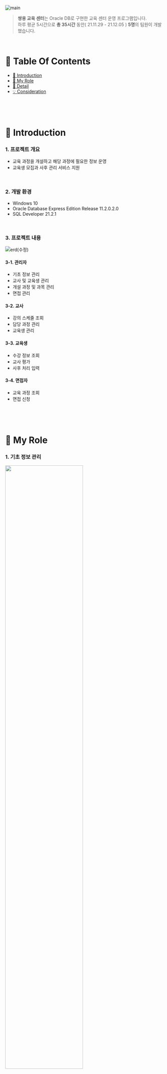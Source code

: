 ![main](https://user-images.githubusercontent.com/87955005/145029269-eafa90aa-d16a-46ae-bebb-d7adf4eca2ce.png)

>  **쌍용 교육 센터**는 Oracle DB로 구현한 교육 센터 운영 프로그램입니다. <br />
>  하루 평균 5시간으로 **총 35시간** 동안( 21.11.29 - 21.12.05 ) **5명**의 팀원이 개발했습니다.

<br />

# 📌 Table Of Contents
* [📖 Introduction](#-introduction)
* [🙋 My Role](#-my-role)
* [🔎 Detail](#-detail)
* [💡 Consideration](#-consideration)

<br />
<br />
<br />



# 📖 Introduction
### 1. 프로젝트 개요
* 교육 과정을 개설하고 해당 과정에 필요한 정보 운영
* 교육생 모집과 사후 관리 서비스 지원
<br />

### 2. 개발 환경
* Windows 10
* Oracle Database Express Edition Release 11.2.0.2.0
* SQL Developer 21.2.1
<br />

### 3. 프로젝트 내용
![erd(수정)](https://user-images.githubusercontent.com/87955005/145387943-b75f7faf-d416-4a0f-906d-224d669ec121.png)
#### 3-1. 관리자
* 기초 정보 관리
* 교사 및 교육생 관리
* 개설 과정 및 과목 관리
* 면접 관리 

#### 3-2. 교사
* 강의 스케줄 조회
* 담당 과정 관리
* 교육생 관리

#### 3-3. 교육생
* 수강 정보 조회
* 교사 평가 
* 사후 처리 입력

#### 3-4. 면접자
* 교육 과정 조회
* 면접 신청

<br />
<br />
<br />


# 🙋 My Role
### 1. 기초 정보 관리
<img src = "https://user-images.githubusercontent.com/87955005/152362867-be206053-9317-4e6d-bc88-5a5184b4c70f.png" width="70%" height="70%"><br />
#### 1-1. 기초 정보 조회
* 과정, 과목, 강의실, 교재 정보를 조회합니다. 
* 과정의 경우 과정명과 기간을 조회할 수 있습니다.<br />
  <img src = "https://user-images.githubusercontent.com/87955005/152348841-e0dad7d9-8d15-41e1-9ae1-5d43140f092f.png" width="60%" height="60%">
<br />

#### 1-2. 기초 정보 등록
* 과정, 과목, 강의실, 교재를 등록합니다.
* 과정 등록시 입력 기간이 부적합할 경우 안내합니다.<br />
  <img src = "https://user-images.githubusercontent.com/87955005/152349085-a18358af-6d1b-4543-8150-5100f8cf1202.png" width="60%" height="60%"><br />
  <img src = "https://user-images.githubusercontent.com/87955005/152349096-6af7ca89-45e0-4bd1-b80e-3fc335d6b918.png" width="60%" height="60%"><br />
<br />

#### 1-3. 기초 정보 수정
* 과정, 과목, 강의실, 교재 정보를 수정합니다.
* 성공적으로 수정되면, 수정 전과 후의 정보를 출력합니다.<br />
  <img src = "https://user-images.githubusercontent.com/87955005/152349237-7cc866fe-9e75-4c33-8be9-754517d4fa94.png" width="60%" height="60%"><br />
  <img src = "https://user-images.githubusercontent.com/87955005/152349286-e5b90306-a900-4ae4-a367-1c450e5db730.png" width="60%" height="60%"><br />
<br />

#### 1-4. 기초 정보 삭제
* 과정, 과목, 강의실, 교재 정보를 삭제합니다.<br />
* 실패할 경우 원인을 안내합니다.<br/>
  <img src = "https://user-images.githubusercontent.com/87955005/152349462-9819d29c-bce9-4344-95a0-dd2ffec68c3c.png" width="60%" height="60%"><br />
  <img src = "https://user-images.githubusercontent.com/87955005/152349472-d7928c09-2d50-44a1-a5c8-ffd7ca63f357.png" width="60%" height="60%"><br />

<br />
<br />

### 2. 개설 과정 관리
<img src = "https://user-images.githubusercontent.com/87955005/152363689-2c3fa297-19f4-42d6-ac25-8a686bfab015.png" width="70%" height="60%"><br />
#### 2-1. 개설 과정 정보 조회
* 센터 내 개설된 과정에 대해 조회합니다.
* 조회시 과정명, 기간, 강의실, 수용 인원 출력합니다.<br />
  <img src = "https://user-images.githubusercontent.com/87955005/152349462-9819d29c-bce9-4344-95a0-dd2ffec68c3c.png" width="60%" height="60%"><br />
  <img src = "https://user-images.githubusercontent.com/87955005/152349472-d7928c09-2d50-44a1-a5c8-ffd7ca63f357.png" width="60%" height="60%"><br />
<br />

#### 2-2. 개설 과정 정보 등록
* 과정, 시작일, 종료일, 강의실을 입력해 과정을 개설합니다.
* 입력 값이 모두 적합한 경우만 개설에 성공합니다.<br />
  <img src = "https://user-images.githubusercontent.com/87955005/152352133-e0a9834a-d7b9-4196-b014-47e155704d3a.png" width="60%" height="60%"><br />
  <img src = "https://user-images.githubusercontent.com/87955005/152352652-d02d622d-175a-4b2c-9445-418eeb0723a3.png" width="60%" height="60%"><br />
  <img src = "https://user-images.githubusercontent.com/87955005/152352721-cf645d50-adb6-41f2-b5b6-018f5f1307cc.png" width="60%" height="60%"><br />
<br />

#### 2-3. 개설 과정 정보 수정
* 개설 과정 수정도 마찬가지로 입력 값이 모두 적합한 경우만 가능합니다.
  <img src = "https://user-images.githubusercontent.com/87955005/152353195-e02b96a9-8ac8-42c2-b21f-bbc9ecc97efc.png" width="60%" height="60%"><br />
  <img src = "https://user-images.githubusercontent.com/87955005/152353241-2dc6c597-826c-4f33-b08b-12a33b8f78ac.png" width="60%" height="60%"><br />
  <img src = "https://user-images.githubusercontent.com/87955005/152353289-d7ed3ebb-2de5-4eb2-a807-830689529b3e.png" width="60%" height="60%"><br />
  <img src = "https://user-images.githubusercontent.com/87955005/152353444-cfd3c283-fa3a-4722-9b89-c7277611e4f5.png" width="60%" height="60%"><br />
<br />

#### 2-4. 개설 과정 정보 삭제
* 개설 과정은 해당 데이터를 참조하지 않는 겨우만 삭제합니다.
  <img src = "https://user-images.githubusercontent.com/87955005/152353932-821135c6-4774-4124-b4e2-dfc776fbb780.png" width="60%" height="60%"><br />
  <img src = "https://user-images.githubusercontent.com/87955005/152354217-23256d47-24ab-47c5-a5d9-c2ecff71ccb7.png" width="60%" height="60%"><br />
<br />

#### 2-5. 개설 과정 상세 조회
* 상세 조회시 과정명, 기간, 강의실, 등록 인원, 과목 개설 여부를 출력합니다.
  <img src = "https://user-images.githubusercontent.com/87955005/152354659-8ae1c463-1ab9-499b-90e4-ae3b1fdbff9f.png" width="60%" height="60%"><br />

<br />
<br />

### 3. 강의 스케줄 조회
<img src = "https://user-images.githubusercontent.com/87955005/152364337-977d1ab6-a7dd-4805-9bb0-e891b2fd04ff.png" width="70%" height="70%"><br />
#### 3-1. 현재 강의 스케줄 확인
* 교사 본인의 강의 스케줄을 확인합니다.<br />
  <img src = "https://user-images.githubusercontent.com/87955005/152354993-bccc7412-6ead-41c4-8b0c-b485e745708b.png" width="60%" height="60%"><br />


<br />
<br />
<br />

# 🔎 Detail
### 1. 과정 정보 등록
* 과정을 등록할 때 입력하는 기간이 올바른지 확인하는 함수입니다.
    ```sql
    create or replace function fnIsValidPeriod (
        pperiod number
    ) return varchar2
    is
        vcheck varchar2(1);
    begin
        if pperiod in (5.5, 6, 7) then
            vcheck := 'Y';
        else 
            vcheck := 'N';
        end if;
        return vcheck;
    end fnIsValidPeriod;
   ```
* 등록 여부를 안내하는 프로시저입니다.
    ```sql
    create or replace procedure procAddCourse (
        pname varchar2,
        pperiod number
    )
    is
    begin
        dbms_output.put_line(chr(10) || '[과정 정보 등록]'  || chr(10)
                                || 'No.' || course_seq.nextVal || ' ' || pname 
                                || '(' || to_char(pperiod, '0.0') || '개월)' || chr(10));

        if fnIsValidPeriod(pperiod) = 'N' then
            dbms_output.put_line('☞실패; 기간 부적합');
        else 
            insert into tblCourse (course_seq, course_name, course_period) 
                values (course_seq.currVal, pname, pperiod);

            dbms_output.put_line('☞성공!');    
        end if;

    exception
        when others then
            dbms_output.put_line('☞실패; ' || sqlerrm);
    end procAddCourse;
    ```
* 과정명과 기간을 매개로 과정 정보를 등록합니다.
    ```sql
    begin
        procAddCourse('짱 쉬운 개발자 과정', 7);
    end;
    ```
    
<br />
<br />

### 2. 개설 과정 함수
* 입력한 시작일이 유효한지 알려주는 함수입니다.
    ```sql
    create or replace function fnIsValidDate (
        pdate date
    ) return varchar2
    is
        vcnt number;
        vcheck varchar2(1);
    begin
        select count(*)
            into vcnt 
        from tblHoliday 
        where holiday_date = pdate;

        if to_char(pdate, 'd') in ('1', '7') 
            or pdate < sysdate 
            or vcnt > 0 then
            vcheck := 'N';
        else
            vcheck := 'Y';
        end if;

        return vcheck;
    end fnIsValidDate;
    ```
* 과정을 등록하기 위해 입력한 강의실이 비어있는지 확인하는 함수입니다.
    ```sql
    create or replace function fnIsValidRoom (
        pseq number,
        pstartdate date
    ) return varchar2
    is
        vdate date;
        vcheck varchar2(1);
    begin
        select max(oc_enddate)
            into vdate 
        from vwOpenCourse 
        where room_seq = pseq;

        if vdate > pstartdate then
            vcheck := 'N';
        else
            vcheck := 'Y';
        end if;

        return vcheck;
    end fnIsValidRoom;
    ```
* 시작일과, 기간을 입력하면 종료일을 계산해주는 함수입니다.
    ```sql
    create or replace function fnGetEnddate (
        pdate date,
        pseq number
    ) return date
    is
        vperiod number;
    begin
        select course_period
            into vperiod from tblCourse
        where course_seq = pseq;
        return add_months(pdate, vperiod);
    end fnGetEnddate;
    ```
    
<br />
<br />

### 3. 개설 과정 수정
* 개설 과정 테이블이 update되면 실행하는 트리거입니다.
    ```sql
    create or replace trigger trgUpdateOpenCourse
        after
        update on tblOpenCourse
        for each row
    begin 
        dbms_output.put_line('수정 전: No.' || :old.oc_seq || ' ' 
                                || fnGetCourseName(:old.course_seq)
                                || '(' || :old.oc_startdate || ' ~ ' || :old.oc_enddate 
                                || ', ' || fnGetRoomName(:old.room_seq) || ')');
        dbms_output.put_line('수정 후: No.' || :new.oc_seq || ' ' 
                                || fnGetCourseName(:new.course_seq)
                                || '(' || :new.oc_startdate || ' ~ ' || :new.oc_enddate 
                                || ', ' || fnGetRoomName(:new.room_seq) || ')');
    end;
    ```
* 시작일, 종료일, 강의실을 함수를 통해 확인하고 수정 여부를 반환하는 프로시저입니다.
    ```sql
    create or replace procedure procUpdateOpenCourse (
        pseq number,
        pcseq number, 
        pstartdate date,
        penddate date,  
        prseq number
    )
    is
        vinfo varchar2(1000);
    begin
        dbms_output.put_line(chr(10) || '[개설 과정 수정]');

        vinfo := 'No.' || pseq || ' ' || fnGetCourseName(pcseq)
                    || '(' || pstartdate || ' ~ ' || penddate 
                    || ', ' || fnGetRoomName(prseq) || ')' || chr(10) || chr(10); 

        if fnIsValidDate(pstartdate) = 'N' then
            dbms_output.put_line(vinfo || '☞실패; 시작일 부적합');
        elsif fnIsValidDate(penddate) = 'N' 
            or penddate < pstartdate then
            dbms_output.put_line(vinfo || '☞실패; 종료일 부적합');
        elsif fnIsValidRoom(prseq, pstartdate) = 'N' then
            dbms_output.put_line(vinfo || '☞실패; 강의실 부적합');
        else 
            dbms_output.put_line(vinfo || '☞성공!');

            update tblOpenCourse set course_seq = pcseq, 
                                     oc_startdate = pstartdate,
                                     oc_enddate = penddate,
                                     room_seq = prseq
            where oc_seq = pseq;
        end if;

    exception
        when others then
            dbms_output.put_line(vinfo || '실패; ' || sqlerrm);
    end procUpdateOpenCourse;
    ```
    
<br />
<br />

### 4. 강의 일정 조회
* 개설 과정, 교사 테이블 등 강의 스케줄에 필요한 테이블을 inner join한 교사 일정 뷰입니다.
    ```sql
    create or replace view vwTeacherSchedule
    as
    select
        tt.teacher_seq as teacher_seq,
        tt.teacher_name as teacher_name,
        tc.course_name as course_name,
        toc.oc_startdate as oc_startdate,
        toc.oc_enddate as oc_enddate,
        case
            when toc.oc_startdate > sysdate then '예정'
            when toc.oc_enddate >= sysdate then '진행'
            when toc.oc_enddate < sysdate then '종료'
        end as state
    from tblOpenCourse toc inner join tblCourse tc
        on (toc.course_seq = tc.course_seq) inner join tblTeacherManagement ttm
        on (ttm.oc_seq = toc.oc_seq) inner join tblTeacher tt
        on (tt.teacher_seq = ttm.teacher_seq) inner join (select max(tm_seq) as final
                                                        from tblTeacherManagement
                                                        group by oc_seq) ttmr
        on (ttm.tm_seq = ttmr.final) 
    order by toc.oc_startdate desc;
    ```
* 교사 일정 뷰로부터 교사들의 일정을 모두 저장하는 프로시저입니다.
    ```sql
    create or replace procedure procSetTeacherSchedule(
        presult out sys_refcursor,
        pseq number
    )
    is
        vc tblTeacher%rowtype;
    begin
        select * 
            into vc 
        from tblTeacher
        where teacher_seq = pseq;

        dbms_output.put_line(chr(10) || '[ ' || vc.teacher_name || ' 선생님 강의 스케줄 조회 ]');
            dbms_output.put_line('------------------------------------------------------------');
            dbms_output.put_line('|' || lpad('과정명', 43) || lpad('|', 41) 
                                || lpad('기간', 17) || lpad('|', 13) 
                                || '상태|');
            dbms_output.put_line('------------------------------------------------------------');

        open presult
            for select * from vwTeacherSchedule
                where teacher_seq = pseq
                order by oc_startdate desc;
    end procSetTeacherSchedule;
    ```
* 교사 고유 번호로 강의 스케줄을 조회하기 위한 프로시저입니다.
    ```sql
    create or replace procedure procGetTeacherSchedule(
        pseq number
    )
    is
        vresult sys_refcursor;
        vrow vwTeacherSchedule%rowtype;
        vname vwTeacherSchedule.course_name%type;
    begin
        procSetTeacherSchedule(vresult, pseq);

        loop
            fetch vresult into vrow;
            exit when vresult%notfound;
            dbms_output.put_line('|' || chr(9) || vrow.course_name || chr(9)
                                    || '|' || vrow.oc_startdate || '~' || vrow.oc_enddate 
                                    || '|' || vrow.state || '|');
            dbms_output.put_line('------------------------------------------------------------');
        end loop;
    end procGetTeacherSchedule;
    ```

<br />
<br />
<br />

# 💡 Consideration
### 1. 협업
<br />

### 2. 코드 리뷰
<br />

